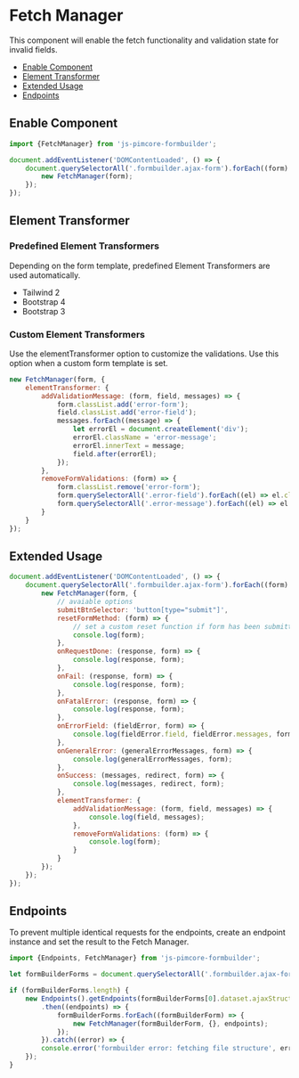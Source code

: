 # Fetch Manager

This component will enable the fetch functionality and validation state for invalid fields.

- [Enable Component](./01_fetch_manager.md#enable-component)
- [Element Transformer](./01_fetch_manager.md#element-transformer)
- [Extended Usage](./01_fetch_manager.md#extended-usage)
- [Endpoints](./01_fetch_manager.md#endpoints)

## Enable Component

```js
import {FetchManager} from 'js-pimcore-formbuilder';
```

```js
document.addEventListener('DOMContentLoaded', () => {
    document.querySelectorAll('.formbuilder.ajax-form').forEach((form) => {
        new FetchManager(form);
    });
});
```

## Element Transformer

### Predefined Element Transformers

Depending on the form template, predefined Element Transformers are used automatically.

- Tailwind 2
- Bootstrap 4
- Bootstrap 3

### Custom Element Transformers

Use the elementTransformer option to customize the validations. Use this option when a custom form template is set.

```js
new FetchManager(form, {
    elementTransformer: {
        addValidationMessage: (form, field, messages) => {
            form.classList.add('error-form');
            field.classList.add('error-field');
            messages.forEach((message) => {
                let errorEl = document.createElement('div');
                errorEl.className = 'error-message';
                errorEl.innerText = message;
                field.after(errorEl);
            });
        },
        removeFormValidations: (form) => {
            form.classList.remove('error-form');
            form.querySelectorAll('.error-field').forEach((el) => el.classList.remove('error-field'))
            form.querySelectorAll('.error-message').forEach((el) => el.remove());
        }
    }
});
```

## Extended Usage

```js
document.addEventListener('DOMContentLoaded', () => {
    document.querySelectorAll('.formbuilder.ajax-form').forEach((form) => {
        new FetchManager(form, {
            // avaiable options
            submitBtnSelector: 'button[type="submit"]',
            resetFormMethod: (form) => {
                // set a custom reset function if form has been submitted. Default: null
                console.log(form);
            },
            onRequestDone: (response, form) => {
                console.log(response, form);
            },
            onFail: (response, form) => {
                console.log(response, form);
            },
            onFatalError: (response, form) => {
                console.log(response, form);
            },
            onErrorField: (fieldError, form) => {
                console.log(fieldError.field, fieldError.messages, form);
            },
            onGeneralError: (generalErrorMessages, form) => {
                console.log(generalErrorMessages, form);
            },
            onSuccess: (messages, redirect, form) => {
                console.log(messages, redirect, form);
            },
            elementTransformer: {
                addValidationMessage: (form, field, messages) => {
                    console.log(field, messages);
                },
                removeFormValidations: (form) => {
                    console.log(form);
                }
            }
        });
    });
});
```

## Endpoints

To prevent multiple identical requests for the endpoints, create an endpoint instance and set the result to the Fetch Manager.

```js
import {Endpoints, FetchManager} from 'js-pimcore-formbuilder';

let formBuilderForms = document.querySelectorAll('.formbuilder.ajax-form');

if (formBuilderForms.length) {
    new Endpoints().getEndpoints(formBuilderForms[0].dataset.ajaxStructureUrl)
        .then((endpoints) => {
            formBuilderForms.forEach((formBuilderForm) => {
                new FetchManager(formBuilderForm, {}, endpoints);
            });
        }).catch((error) => {
        console.error('formbuilder error: fetching file structure', error);
    });
}
```
